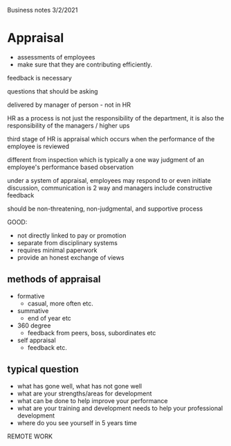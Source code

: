 Business notes 3/2/2021


# Appraisal

 - assessments of employees
 - make sure that they are contributing efficiently.


feedback is necessary


questions that should be asking

delivered by manager of person
	 - not in HR


HR as a process is not just the responsibility of the department, it is also the responsibility of the managers / higher ups

third stage of HR is appraisal which occurs when the performance of the employee is reviewed

different from inspection which is typically a one way judgment of an employee's performance based observation

under a system of appraisal, employees may respond to or even initiate discussion, communication is 2 way and managers include constructive feedback

should be non-threatening, non-judgmental, and supportive process

GOOD:
 - not directly linked to pay or promotion
 - separate from disciplinary systems
 - requires minimal paperwork
 - provide an honest exchange of views


## methods of appraisal
 - formative
	 - casual, more often etc.
 - summative
	 - end of year etc
 - 360 degree
	 - feedback from peers, boss, subordinates etc
 - self appraisal
	 - feedback etc.




## typical question
 - what has gone well, what has not gone well
 - what are your strengths/areas for development
 - what can be done to help improve your performance
 - what are your training and development needs to help your professional development
 - where do you see yourself in 5 years time





REMOTE WORK
